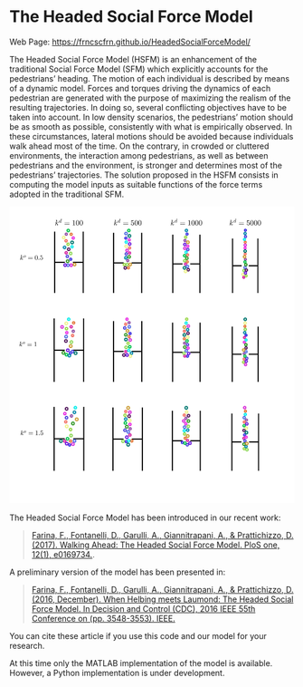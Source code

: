 # The Headed Social Force Model

Web Page: https://frncscfrn.github.io/HeadedSocialForceModel/

The Headed Social Force Model (HSFM) is an enhancement of the traditional Social Force Model (SFM) which explicitly accounts for the pedestrians’ heading. The motion of each individual is described by means of a dynamic model. Forces and torques driving the dynamics of each pedestrian are generated with the purpose of maximizing the realism of the resulting trajectories. In doing so, several conflicting objectives have to be taken into account. In low density scenarios, the pedestrians’ motion should be as smooth as possible, consistently with what is empirically observed. In these circumstances, lateral motions should be avoided because individuals walk ahead most of the time. On the contrary, in crowded or cluttered environments, the interaction among pedestrians, as well as between pedestrians and the environment, is stronger and determines most of the pedestrians’ trajectories. The solution proposed in the HSFM consists in computing the model inputs as suitable functions of the force terms adopted in the traditional SFM.

![Image](docs/analysis.jpg)

The Headed Social Force Model has been introduced in our recent work:

>[Farina, F., Fontanelli, D., Garulli, A., Giannitrapani, A., & Prattichizzo, D. (2017). Walking Ahead: The Headed Social Force Model. PloS one, 12(1), e0169734.](http://dx.doi.org/10.1371/journal.pone.0169734). 

A preliminary version of the model has been presented in:
>[Farina, F., Fontanelli, D., Garulli, A., Giannitrapani, A., & Prattichizzo, D. (2016, December). When Helbing meets Laumond: The Headed Social Force Model. In Decision and Control (CDC), 2016 IEEE 55th Conference on (pp. 3548-3553). IEEE.](10.1109/CDC.2016.7798802)

You can cite these article if you use this code and our model for your research.

At this time only the MATLAB implementation of the model is available. However, a Python implementation is under development.
